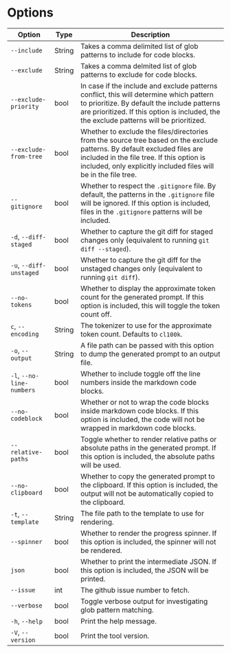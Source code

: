 # Options

| Option                  | Type   | Description                                                                                                                                                                                                                                                                                |
| ----------------------- | ------ | ------------------------------------------------------------------------------------------------------------------------------------------------------------------------------------------------------------------------------------------------------------------------------------------ |
| `--include`             | String | Takes a comma delimited list of glob patterns to include for code blocks.                                                                                                                                                                                                                  |
| `--exclude`             | String | Takes a comma delmited list of glob patterns to exclude for code blocks.                                                                                                                                                                                                                   |
| `--exclude-priority`    | bool   | In case if the include and exclude patterns conflict, this will determine which pattern to prioritize. By default the include patterns are prioritized. If this option is included, the the exclude patterns will be prioritized.                                                          |
| `--exclude-from-tree`   | bool   | Whether to exclude the files/directories from the source tree based on the exclude patterns. By default excluded files are included in the file tree. If this option is included, only explicitly included files will be in the file tree.                                                                                                                                                                                               |
| `--gitignore`           | bool   | Whether to respect the `.gitignore` file. By default, the patterns in the `.gitignore` file will be ignored. If this option is included, files in the `.gitignore` patterns will be included.  |
| `-d`, `--diff-staged`   | bool   | Whether to capture the git diff for staged changes only (equivalent to running `git diff --staged`).                                                                                                                                                                                       |
| `-u`, `--diff-unstaged` | bool   | Whether to capture the git diff for the unstaged changes only (equivalent to running `git diff`).                                                                                                                                                                                          |
| `--no-tokens`              | bool   | Whether to display the approximate token count for the generated prompt. If this option is included, this will toggle the token count off.                                                                                                                                                |
| `c`, `--encoding`       | String | The tokenizer to use for the approximate token count. Defaults to `cl100k`.                                                                                                                                                                                                                |
| `-o`, `--output`        | String | A file path can be passed with this option to dump the generated prompt to an output file.                                                                                                                                                                                                 |
| `-l`, `--no-line-numbers`  | bool   | Whether to include toggle off the line numbers inside the markdown code blocks.                                                                                                                                                  |
| `--no-codeblock`        | bool   | Whether or not to wrap the code blocks inside markdown code blocks. If this option is included, the code will not be wrapped in markdown code blocks.                                                                                                                                      |
| `--relative-paths`      | bool   | Toggle whether to render relative paths or absolute paths in the generated prompt. If this option is included, the absolute paths will be used.                                                                                                                                            |
| `--no-clipboard`        | bool   | Whether to copy the generated prompt to the clipboard. If this option is included, the output will not be automatically copied to the clipboard.                                                                                                                                           |
| `-t`, `--template`      | String | The file path to the template to use for rendering.                                                                                                                                                                                                                                        |
| `--spinner`             | bool   | Whether to render the progress spinner. If this option is included, the spinner will not be rendered.                                                                                                                                                                                      |
| `json`                  | bool   | Whether to print the intermediate JSON. If this option is included, the JSON will be printed.                                                                                                                                                                                              |
| `--issue`               | int    | The github issue number to fetch.                                                                                                                                                                                                                                                          |
| `--verbose`             | bool   | Toggle verbose output for investigating glob pattern matching.                                                                                                                                                                                                                             |
| `-h`, `--help`          | bool   | Print the help message.                                                                                                                                                                                                                                                                    |
| `-V`, `--version`       | bool   | Print the tool version.                                                                                                                                                                                                                                                                    |
